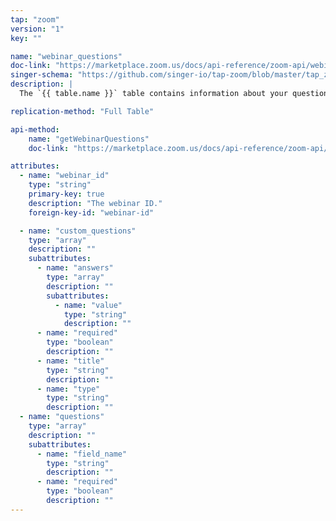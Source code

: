 ```yaml
---
tap: "zoom"
version: "1"
key: ""

name: "webinar_questions"
doc-link: "https://marketplace.zoom.us/docs/api-reference/zoom-api/webinars/webinarregistrantsquestionsget"
singer-schema: "https://github.com/singer-io/tap-zoom/blob/master/tap_zoom/schemas/webinar_questions.json"
description: |
  The `{{ table.name }}` table contains information about your questions to be answered when registering for a {{ integration.display_name }} webinar. To retrieve this information, you must have a **Rate Limit Label** value of `Light`, pro plan or higher with a Webinar add-on, and the following scopes: `webinar:read:admin`, `webinar:read`.

replication-method: "Full Table"

api-method:
    name: "getWebinarQuestions"
    doc-link: "https://marketplace.zoom.us/docs/api-reference/zoom-api/webinars/webinarregistrantsquestionsget"

attributes:
  - name: "webinar_id"
    type: "string"
    primary-key: true
    description: "The webinar ID."
    foreign-key-id: "webinar-id"

  - name: "custom_questions"
    type: "array"
    description: ""
    subattributes:
      - name: "answers"
        type: "array"
        description: ""
        subattributes:
          - name: "value"
            type: "string"
            description: ""
      - name: "required"
        type: "boolean"
        description: ""
      - name: "title"
        type: "string"
        description: ""
      - name: "type"
        type: "string"
        description: ""
  - name: "questions"
    type: "array"
    description: ""
    subattributes:
      - name: "field_name"
        type: "string"
        description: ""
      - name: "required"
        type: "boolean"
        description: ""
---
```

